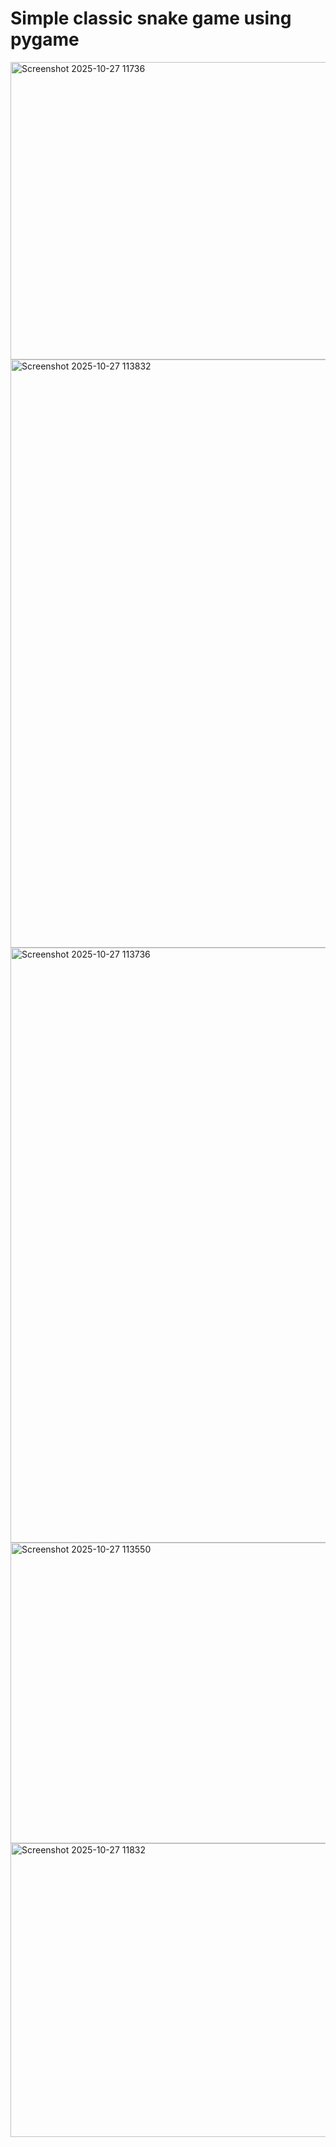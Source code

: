 <h1>Simple classic snake game using pygame</h1>
<body>
  <img width="605" height="476" alt="Screenshot 2025-10-27 11736" src="https://github.com/user-attachments/assets/9c21df25-5b0a-49c1-b112-97bc88a4f45f" />
  <br>
  <img width="1198" height="941" alt="Screenshot 2025-10-27 113832" src="https://github.com/user-attachments/assets/379579e1-8845-4d94-ae89-90374637c9da" />
  <br>
  <img width="1211" height="952" alt="Screenshot 2025-10-27 113736" src="https://github.com/user-attachments/assets/d2b80f38-4d42-4452-bd9a-51eddfcbe751" />
  <br>
  <img width="608" height="481" alt="Screenshot 2025-10-27 113550" src="https://github.com/user-attachments/assets/2dd5996e-98cd-472a-bd13-54ea50a0415b" />
  <br>
  <img width="599" height="470" alt="Screenshot 2025-10-27 11832" src="https://github.com/user-attachments/assets/f458ca08-b31f-4693-8890-baeeec77ff93" />
</body>
